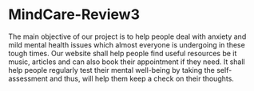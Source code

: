 # MindCare-Review3
The main objective of our project is to help people deal with anxiety and mild mental health issues which almost everyone is undergoing in these tough times. Our website shall help people find useful resources be it music, articles and can also book their appointment if they need. It shall help people regularly test their mental well-being by taking the self-assessment and thus, will help them keep a check on their thoughts.
